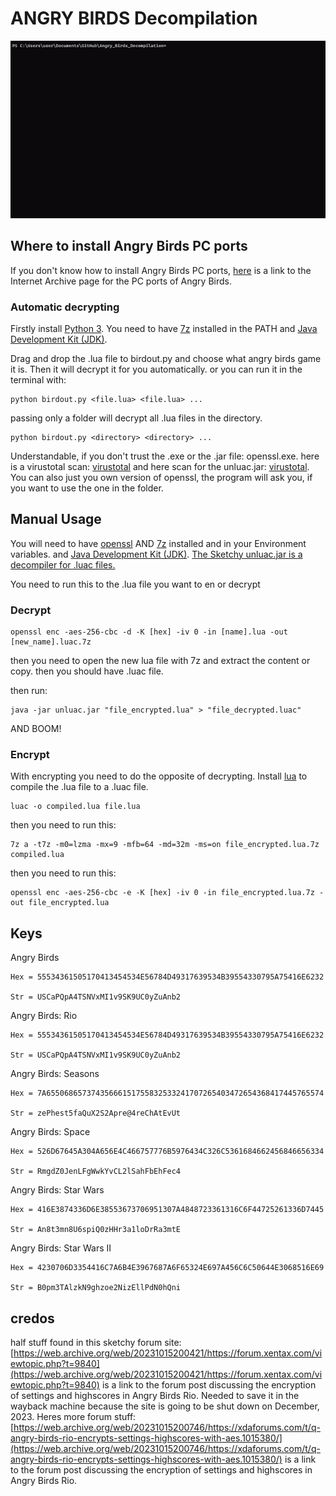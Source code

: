 # ANGRY BIRDS Decompilation

![Preview of using Angry Birds Decompilation repo, birdout.py](.github/preview.gif)

## Where to install Angry Birds PC ports

If you don't know how to install Angry Birds PC ports, [here](https://archive.org/details/angry-birds-pc) is a link to the Internet Archive page for the PC ports of Angry Birds.

### Automatic decrypting

Firstly install [Python 3](https://www.python.org/downloads/).
You need to have [7z](https://www.7-zip.org/download.html) installed in the PATH and [Java Development Kit (JDK)](https://www.freecodecamp.org/news/how-to-set-up-java-development-environment-a-comprehensive-guide/).

Drag and drop the .lua file to birdout.py and choose what angry birds game it is. Then it will decrypt it for you automatically.
or you can run it in the terminal with:

    python birdout.py <file.lua> <file.lua> ...

passing only a folder will decrypt all .lua files in the directory.

    python birdout.py <directory> <directory> ...

Understandable, if you don't trust the .exe or the .jar file: openssl.exe. here is a virustotal scan: [virustotal](https://www.virustotal.com/gui/file/be0f086b9303fd52b6f5ec094c753c2b68f02559eb462f23929e72a6996eb1f8/detection/f-be0f086b9303fd52b6f5ec094c753c2b68f02559eb462f23929e72a6996eb1f8-1703249224)
and here scan for the unluac.jar: [virustotal](https://www.virustotal.com/gui/file/50f23c0b1cb85cc2bd07055ce782a918fdcb5d36d18d268b9606298d801bbb6e/detection/f-50f23c0b1cb85cc2bd07055ce782a918fdcb5d36d18d268b9606298d801bbb6e-1689512688). You can also just you own version of openssl, the program will ask you, if you want to use the one in the folder.

## Manual Usage

You will need to have [openssl](https://sourceforge.net/projects/openssl/) AND [7z](https://www.7-zip.org/download.html) installed and in your Environment variables.
and [Java Development Kit (JDK)](https://www.freecodecamp.org/news/how-to-set-up-java-development-environment-a-comprehensive-guide/). [The Sketchy unluac.jar is a decompiler for .luac files.](https://sourceforge.net/projects/unluac/)

You need to run this to the .lua file you want to en or decrypt

### Decrypt

    openssl enc -aes-256-cbc -d -K [hex] -iv 0 -in [name].lua -out [new_name].luac.7z
then you need to open the new lua file with 7z and extract the content or copy.
then you should have .luac file.

then run:

    java -jar unluac.jar "file_encrypted.lua" > "file_decrypted.luac"
AND BOOM!

### Encrypt

With encrypting you need to do the opposite of decrypting.
Install [lua](https://www.lua.org/download.html)
to compile the .lua file to a .luac file.

    luac -o compiled.lua file.lua

then you need to run this:

    7z a -t7z -m0=lzma -mx=9 -mfb=64 -md=32m -ms=on file_encrypted.lua.7z compiled.lua

then you need to run this:

    openssl enc -aes-256-cbc -e -K [hex] -iv 0 -in file_encrypted.lua.7z -out file_encrypted.lua

## Keys

Angry Birds

    Hex = 55534361505170413454534E56784D49317639534B39554330795A75416E6232
    
    Str = USCaPQpA4TSNVxMI1v9SK9UC0yZuAnb2

Angry Birds: Rio

    Hex = 55534361505170413454534E56784D49317639534B39554330795A75416E6232

    Str = USCaPQpA4TSNVxMI1v9SK9UC0yZuAnb2

Angry Birds: Seasons

    Hex = 7A65506865737435666151755832533241707265403472654368417445765574
    
    Str = zePhest5faQuX2S2Apre@4reChAtEvUt

Angry Birds: Space

    Hex = 526D67645A304A656E4C466757776B5976434C326C5361684662456846656334
    
    Str = RmgdZ0JenLFgWwkYvCL2lSahFbEhFec4

Angry Birds: Star Wars

    Hex = 416E3874336D6E38553673706951307A4848723361316C6F44725261336D7445
    
    Str = An8t3mn8U6spiQ0zHHr3a1loDrRa3mtE

Angry Birds: Star Wars II

    Hex = 4230706D3354416C7A6B4E3967687A6F65324E697A456C6C50644E3068516E69
    
    Str = B0pm3TAlzkN9ghzoe2NizEllPdN0hQni

## credos

half stuff found in this sketchy forum site:
    [https://web.archive.org/web/20231015200421/https://forum.xentax.com/viewtopic.php?t=9840](https://web.archive.org/web/20231015200421/https://forum.xentax.com/viewtopic.php?t=9840) is a link to the forum post discussing the encryption of settings and highscores in Angry Birds Rio.
Needed to save it in the wayback machine because the site is going to be shut down on December, 2023.
Heres more forum stuff:
[https://web.archive.org/web/20231015200746/https://xdaforums.com/t/q-angry-birds-rio-encrypts-settings-highscores-with-aes.1015380/](https://web.archive.org/web/20231015200746/https://xdaforums.com/t/q-angry-birds-rio-encrypts-settings-highscores-with-aes.1015380/) is a link to the forum post discussing the encryption of settings and highscores in Angry Birds Rio.
